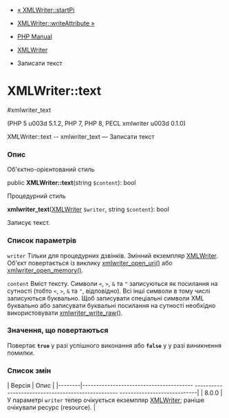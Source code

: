 - [« XMLWriter::startPi](xmlwriter.startpi.md)
- [XMLWriter::writeAttribute »](xmlwriter.writeattribute.md)

- [PHP Manual](index.md)
- [XMLWriter](class.xmlwriter.md)
- Записати текст

# XMLWriter::text

#xmlwriter_text

(PHP 5 u003d 5.1.2, PHP 7, PHP 8, PECL xmlwriter u003d 0.1.0)

XMLWriter::text -- xmlwriter_text — Записати текст

### Опис

Об'єктно-орієнтований стиль

public **XMLWriter::text**(string `$content`): bool

Процедурний стиль

**xmlwriter_text**([XMLWriter](class.xmlwriter.md) `$writer`, string
`$content`): bool

Записує текст.

### Список параметрів

`writer`
Тільки для процедурних дзвінків. Змінний екземпляр
[XMLWriter](class.xmlwriter.md). Об'єкт повертається із виклику
[xmlwriter_open_uri()](xmlwriter.openuri.md) або
[xmlwriter_open_memory()](xmlwriter.openmemory.md).

`content`
Вміст тексту. Символи `<`, `>`, `&` та `"` записуються як посилання
на сутності (тобто `<`, `>`, `&` та `"`, відповідно).
Всі інші символи в тому числі записуються буквально. Щоб
записувати спеціальні символи XML буквально або записувати буквальні
посилання на сутності необхідно використовувати
[xmlwriter_write_raw()](xmlwriter.writeraw.md).

### Значення, що повертаються

Повертає **`true`** у разі успішного виконання або **`false`** у
у разі виникнення помилки.

### Список змін

| Версія | Опис |
|--------|---------------------------------------- -------------------------------------------------- ----------------------------|
| 8.0.0 | У параметрі `writer` тепер очікується екземпляр [XMLWriter](class.xmlwriter.md); раніше очікували ресурс (resource). |
